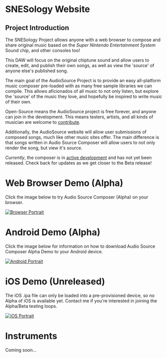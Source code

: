 # SNESology Website


## Project Introduction
The SNESology Project allows anyone with a web browser to compose and share original music based on the <em>Super Nintendo Entertainment System</em> Sound chip, and other consoles too! 
        
This DAW will focus on the original chiptune sound and allow users to create, edit, and publish their own songs, as well as view the 'source' of anyone else's published song. 


The main goal of the AudioSource Project is to provide an easy all-platform music composer pre-loaded with as many free sample libraries we can compile.
This allows aficionados of all music to not only listen, but explore the 'source' of the music they love, and hopefully be inspired to write music of their own.

Open-Source means the AudioSource project is free forever, and anyone can join in the development.
This means testers, artists, and all kinds of musician are welcome to 
[contribute](https://github.com/clevertree/audio-source-composer/issues/4).

Additionally, the AudioSource website will allow user submissions of composed songs, much like other music sites offer.
The main difference is that songs written in Audio Source Composer will allow users to not only render the song, but view it's source.

*Currently*, the composer is in
[active development](https://github.com/clevertree/audio-source-composer)
and has not yet been released.
Check back for updates as we get closer to the Beta release!






# Web Browser Demo (Alpha)
Click the image below to try Audio Source Composer (Alpha) on your browser.

[![Browser Portrait](https://files.audiosource.io/releases/browser/screenshots/browser-portrait1.png)](/demo "Demo")






# Android Demo (Alpha)
Click the image below for information on how to download Audio Source Composer Alpha Demo to your Android device.

[![Android Portrait](https://files.audiosource.io/releases/android/screenshots/android-portrait1.png)](/downloads "Downloads")






# iOS Demo (Unreleased)
The iOS .ipa file can only be loaded into a pre-provisioned device, so no Alpha of iOS is available yet.
Contact me if you're interested in joining the Alpha/Beta testing loops.

[![iOS Portrait](https://files.audiosource.io/releases/ios/screenshots/ios-portrait1.png)](/downloads "Downloads")


# Instruments
Coming soon...
